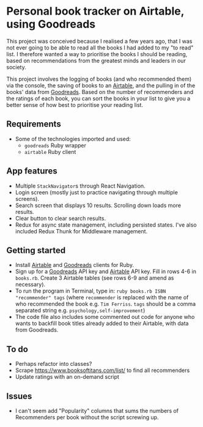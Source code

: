 # Personal book tracker on Airtable, using Goodreads
This project was conceived because I realised a few years ago, that I was not ever going to be able to read all the books I had added to my "to read" list. I therefore wanted a way to prioritise the books I should be reading, based on recommendations from the greatest minds and leaders in our society.

This project involves the logging of books (and who recommended them) via the console, the saving of books to an [Airtable](https://airtable.com/), and the pulling in of the books' data from [Goodreads](https://goodreads.com). Based on the number of recommenders and the ratings of each book, you can sort the books in your list to give you a better sense of how best to prioritise your reading list.

## Requirements
- Some of the technologies imported and used:
  - `goodreads` Ruby wrapper
  - `airtable` Ruby client

## App features
- Multiple `StackNavigator`s through React Navigation.
- Login screen (mostly just to practice navigating through multiple screens).
- Search screen that displays 10 results. Scrolling down loads more results.
- Clear button to clear search results.
- Redux for async state management, including persisted states. I've also included Redux Thunk for Middleware management.

## Getting started
- Install [Airtable](https://github.com/Airtable/airtable-ruby) and [Goodreads](https://github.com/sosedoff/goodreads) clients for Ruby.
- Sign up for a [Goodreads](https://goodreads.com) API key and [Airtable](https://airtable.com/) API key. Fill in rows 4-6 in `books.rb`. Create 3 Airtable tables (see rows 6-9 and amend as necessary).
- To run the program in Terminal, type in: `ruby books.rb ISBN "recommender" tags` (where `recommender` is replaced with the name of who recommended the book e.g. `Tim Ferriss`. `tags` should be a comma separated string e.g. `psychology,self-improvement`)
- The code file also includes some commented out code for anyone who wants to backfill book titles already added to their Airtable, with data from Goodreads.

## To do
- Perhaps refactor into classes?
- Scrape https://www.booksoftitans.com/list/ to find all recommenders
- Update ratings with an on-demand script

## Issues
- I can't seem add "Popularity" columns that sums the numbers of Recommenders per book without the script screwing up.